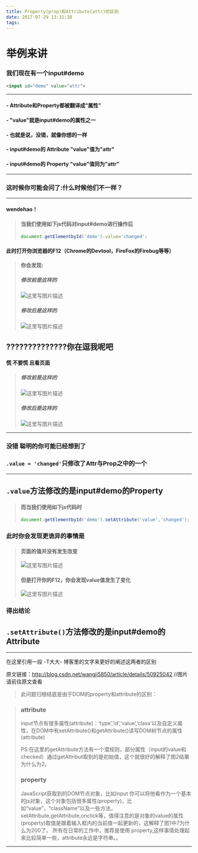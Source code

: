 ```yaml
---
title: Property(prop)和Attribute(attr)的区别
date: 2017-07-29 13:31:10
tags:
---
```

# 举例来讲
### 我们现在有一个input#demo
```html
<input id="demo" value="attr">
```
***
#### - Attribute和Property都被翻译成“属性”
#### - "value"就是input#demo的属性之一
#### - 也就是说，没错，就像你想的一样
#### - input#demo的 Attribute "value"值为"attr"
#### - input#demo的 Property "value"值同为"attr"
***

### 这时候你可能会问了:**什么时候他们不一样？**
***
#### **wendehao！**
> #### 当我们使用如下js代码对input#demo进行操作后
>```js
>document.getElementbyId('demo').value='changed';
>```
#### 此时打开你浏览器的F12（Chrome的Devtool，FireFox的Firebug等等）
>#### 你会发现:
>##### 修改前是这样的
>![这里写图片描述](https://img-blog.csdnimg.cn/img_convert/ba2166bd302da631d802b86d7fed8271.png)
>##### 修改后是这样的
>![这里写图片描述](https://img-blog.csdnimg.cn/img_convert/ba2166bd302da631d802b86d7fed8271.png)

## ??????????????你在逗我呢吧
#### 慌 不要慌 且看页面
>##### 修改前是这样的
>![这里写图片描述](https://img-blog.csdnimg.cn/img_convert/895b15a482e4505be7bd88820d54ba64.png)
>##### 修改后是这样的
>![这里写图片描述](https://img-blog.csdnimg.cn/img_convert/ded827f92ef89f4609d4c29dc60d9748.png)

***
### 没错 聪明的你可能已经想到了
###  **```.value = 'changed'```只修改了Attr与Prop之中的一个**
***
## ```.value```方法修改的是input#demo的Property
>#### 而当我们使用如下js代码时
>```js
>document.getElementbyId('demo').setAttribute('value','changed');
>```
### 此时你会发现更诡异的事情是
>#### 页面的值并没有发生改变
>![这里写图片描述](https://img-blog.csdnimg.cn/img_convert/895b15a482e4505be7bd88820d54ba64.png)
>#### 但是打开你的F12，你会发现value值发生了变化
>![这里写图片描述](https://img-blog.csdnimg.cn/img_convert/24be7dcca9b2cae9ebdb3be7cab210b5.png)

### 得出结论
## ```.setAttribute()```方法修改的是input#demo的Attribute
***
在这里引用一段 -T大大- 博客里的文字来更好的阐述这两者的区别

原文链接：http://blog.csdn.net/wangji5850/article/details/50925042 //图片请前往原文查看
>此问题归根结底是由于DOM的property和attribute的区别：

>### attribute
>
> input节点有很多属性(attribute)：‘type’,’id’,’value’,’class’以及自定义属性，在DOM中有setAttribute()和getAttribute()读写DOM树节点的属性(attribute)
>
> PS:在这里的getAttribute方法有一个潜规则，部分属性（input的value和checked）通过getAttribut取到的是初始值，这个就很好的解释了图2结果为什么为2。
>
> ### property
>
> JavaScript获取到的DOM节点对象，比如input
> 你可以将他看作为一个基本的js对象，这个对象包括很多属性(property)，比如“value”，“className”以及一些方法，setAttribute,getAttribute,onclick等，值得注意的是对象的value的属性(property)取值是跟着输入框内的当前值一起更新的，这解释了图1中7为什么为200了。
> 所有在日常的工作中，推荐是使用 property,这样事情处理起来比较简单一些，attribute永远是字符串。。

---